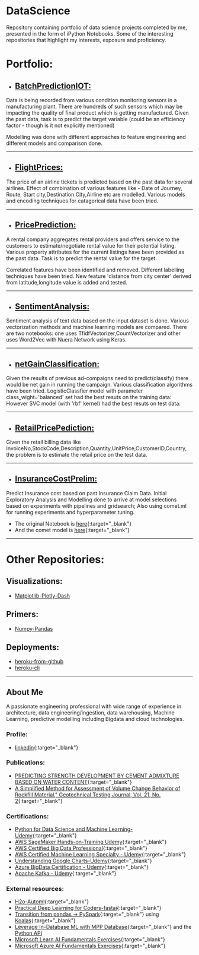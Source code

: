 # DataScience
Repository containing portfolio of data science projects completed by me, presented in the form of iPython Notebooks.
Some of the interesting repositories that highlight my interests, exposure and proficiency.

# Portfolio:

* ## [BatchPredictionIOT:](https://github.com/yaligarp/DataScience/tree/main/BatchPredictionIOT) 

Data is being recorded from various condition monitoring sensors in a manufacturing plant. 
There are hundreds of such sensors which may be impacting the quality of final product which is getting manufactured.
Given the past data, task is to predict the target variable (could be an efficiency factor - though is it not explicitly mentioned)

Modelling was done with different approaches to feature engineering and different models and comparison done.

------
* ## [FlightPrices:](https://github.com/yaligarp/DataScience/tree/main/FlightPrices)

The price of an airline tickets is predicted based on the past data for several airlines. 
Effect of combination of various features like - Date of Journey, Route, Start city,Destination City,Airline etc are modelled.
Various models and encoding techniques for catagorical data have been tried.

------
* ## [PricePrediction:](https://github.com/yaligarp/DataScience/tree/main/PricePrediction)

A rental company aggregates rental providers and offers service to the customers to estimate/negotiate rental value for their potential listing.
Various property attributes for the current listings have been provided as the past data.
Task is to predict the rental value for the target.

Correlated features have been identified and removed.
Different labelling techniques have been tried.
New feature 'distance from city center' derived from latitude,longitude value is added and tested.

------
* ## [SentimentAnalysis:](https://github.com/yaligarp/DataScience/tree/main/SentimentAnalysis)

Sentiment analysis of text data based on the input dataset is done.
Various vectorization methods and machine learning models are compared.
There are two notebooks: one uses TfidfVectorizer,CountVectorizer and other uses Word2Vec with Nuera Network using Keras.

------
* ## [netGainClassification:](https://github.com/yaligarp/DataScience/tree/main/netGainClassification)

Given the results of previous ad-compaigns need to predict(classify) there would be net gain in running the campaign.
Various classification algorithms have been tried.
LogisticClassfier model with parameter class_wight='balanced' set had the best resuts on the training data:
However SVC model (with 'rbf' kernel) had the best resuts on test data:

------
* ## [RetailPricePediction:](https://github.com/yaligarp/DataScience/tree/main/RetailPricePediction)

Given the retail billing data like InvoiceNo,StockCode,Description,Quantity,UnitPrice,CustomerID,Country, the problem is to estimate the retail price on the test data.

------
* ## [InsuranceCostPrelim:](https://github.com/yaligarp/DataScience/tree/main/InsuranceCostPrelim)

Predict Insurance cost based on past Insurance Claim Data. Initial Exploratory Analysis and Modelling done to arrive at model selections based on experiments with pipelines and gridsearch; 
Also using comet.ml for running experiments and hyperparameter tuning.

 * The original Notebook is [here](https://www.kaggle.com/pyaligar/notebook0325f93125){:target="_blank"}
 * And the comet model is [here](https://www.comet.ml/yaligarp/saturday-codealong-medical-insurance-costs-predict/e961de32e76047cf8e487f252c24ae85?experiment-tab=chart&showOutliers=true&smoothing=0&transformY=smoothing&xAxis=wall){:target="_blank"}

------
# Other Repositories:

## Visualizations:

* [Matplotlib-Plotly-Dash](https://github.com/yaligarp/visualizations)

## Primers:

* [Numpy-Pandas](https://github.com/yaligarp/primers/)


## Deployments:

* [heroku-from-github](https://github.com/yaligarp/heroku-from-github)
* [heroku-cli](https://github.com/yaligarp/ga-dash-heroku)

------
## About Me
A passionate engineering professional with wide range of experience in architecture, data engineering/ingestion, data warehousing, Machine Learning, predictive modelling including Bigdata and cloud technologies.

### Profile: 
* [linkedin](https://www.linkedin.com/in/prakash-y-2327a6a/){:target="_blank"}

### Publications:
* [PREDICTING STRENGTH DEVELOPMENT BY CEMENT ADMIXTURE BASED ON WATER CONTENT](https://trid.trb.org/view/504288){:target="_blank"}
* [A Simplified Method for Assessment of Volume Change Behavior of Rockfill Material," Geotechnical Testing Journal, Vol. 21, No. 2](https://www.astm.org/DIGITAL_LIBRARY/JOURNALS/GEOTECH/PAGES/GTJ10753J.htm){:target="_blank"}

### Certifications:

* [Python for Data Science and Machine Learning-Udemy](https://www.udemy.com/certificate/UC-9JB3KRLR){:target="_blank"}
* [AWS SageMaker Hands-on-Training Udemy](https://www.udemy.com/certificate/UC-09bb3aa6-584d-4931-8425-2b2c48028470){:target="_blank"}
* [AWS Certified Big Data Professional](https://www.certmetrics.com/amazon/public/badge.aspx?i=8&t=c&d=2020-05-25&ci=AWS00996243){:target="_blank"}
* [AWS Certified Machine Learning Specialty - Udemy](https://www.udemy.com/certificate/UC-FUI1JTZ8/){:target="_blank"}
* [Understanding Google Charts-Udemy](https://www.udemy.com/certificate/UC-6a2afbf6-caa5-4a4c-aaea-269fbe4c4a9e){:target="_blank"}
* [Azure BigData Certification - Udemy](https://www.udemy.com/certificate/UC-ec060c19-77d7-415a-ba97-63d9a6e71460){:target="_blank"}
* [Apache Kafka - Udemy](https://www.udemy.com/certificate/UC-KR0AR60O){:target="_blank"}

### External resources:
* [H2o-Automl](https://github.com/h2oai/h2o-tutorials/tree/master/h2o-world-2017/automl){:target="_blank"}
* [Practical Deep Learning for Coders-fastai](https://course.fast.ai/){:target="_blank"}
* [Transition from pandas -> PySpark](https://databricks.com/blog/2020/03/31/10-minutes-from-pandas-to-koalas-on-apache-spark.html#:~:text=A%20Koalas%20Series%20can%20be,way%20as%20a%20pandas%20Series.&text=A%20Koalas%20DataFrame%20has%20an,by%20passing%20a%20pandas%20DataFrame.){:target="_blank"} using [Koalas](https://koalas.readthedocs.io/en/latest/getting_started/install.html){:target="_blank"}
* [Leverage In-Database ML with MPP Database](https://www.vertica.com/product/database-machine-learning/){:target="_blank"} and the [Python API](https://www.vertica.com/python)
* [Microsoft Learn AI Fundamentals Exercises](https://github.com/MicrosoftDocs/ai-fundamentals){:target="_blank"}
* [Microsoft Azure AI Fundamentals Exercises](https://github.com/MicrosoftLearning/mslearn-ai900){:target="_blank"}
